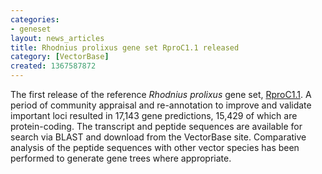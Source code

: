 ```yaml
---
categories:
- geneset
layout: news_articles
title: Rhodnius prolixus gene set RproC1.1 released
category: [VectorBase]
created: 1367587872
---
```

The first release of the reference <em>Rhodnius prolixus</em> gene set, <a href="/organisms/rhodnius-prolixus/cdc/RproC1.1">RproC1.1</a>. A period of community appraisal and re-annotation to improve and validate important loci resulted in 17,143 gene predictions, 15,429 of which are protein-coding. The transcript and peptide sequences are available for search via BLAST and download from the VectorBase site. Comparative analysis of the peptide sequences with other vector species has been performed to generate gene trees where appropriate.
